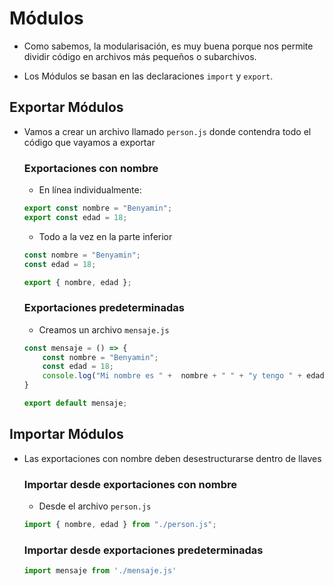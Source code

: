 # Módulos

* Como sabemos, la modularisación, es muy buena porque nos permite dividir código en archivos más pequeños o subarchivos.

* Los Módulos se basan en las declaraciones  ```import``` y ```export```.

<h2>Exportar Módulos</h2>

* Vamos a crear un archivo llamado ```person.js``` donde contendra todo el código que vayamos a exportar

    <h3> Exportaciones con nombre </h3>

    - En línea individualmente:

    ```js
    export const nombre = "Benyamin";
    export const edad = 18;
    ```

    - Todo a la vez en la parte inferior

    ```js
    const nombre = "Benyamin";
    const edad = 18;

    export { nombre, edad };
    ```

    <h3>Exportaciones predeterminadas</h3>

    - Creamos un archivo ```mensaje.js```

    ```js
    const mensaje = () => {
        const nombre = "Benyamin";
        const edad = 18;
        console.log("Mi nombre es " +  nombre + " " + "y tengo " + edad + " " + "años")
    }

    export default mensaje;
    ```
<h2>Importar Módulos</h2>

* Las exportaciones con nombre deben desestructurarse dentro de llaves

    <h3>Importar desde exportaciones con nombre</h3>

    - Desde el archivo ```person.js```

    ```js
    import { nombre, edad } from "./person.js";
    ```

    <h3>Importar desde exportaciones predeterminadas</h3>

    ```js
    import mensaje from './mensaje.js'
    ```